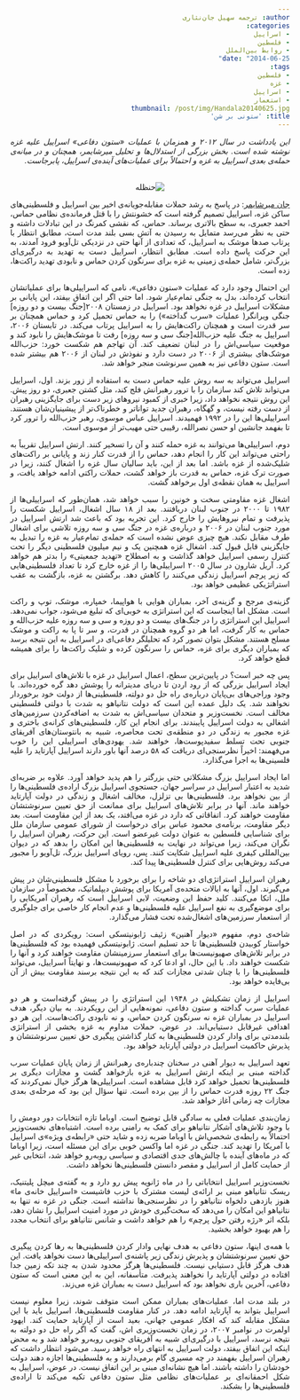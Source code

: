 ```yaml
---
author: ترجمه سهیل جان‌نثاری
categories:
- اسراییل
- فلسطین
- روابط بین‌الملل
date: "2014-06-25"
tags:
- فلسطین
- غزه
- اسراییل
- استعمار
thumbnail: /post/img/Handala20140625.jpg
title: 'ستونی بر شن'
---
```


<body dir=rtl align="justify">
<i>این یادداشت در سال ۲۰۱۲ و همزمان با عملیات «ستون دفاعی» اسراییل علیه غزه نوشته شده است. بخش بزرگی از استدلال‌ها و تحلیل میرشایمر، همچنان و در میانه‌ی حمله‌ی بعدی اسراییل به غزه و احتمالاً برای عملیات‌های آینده‌ی اسراییل، پابرجاست.</i>
</br>
</br>
<figure align=center>
<img src="/post/img/Handala20140625.jpg"  alt="حنظله">
</figure>
<a href="https://www.lrb.co.uk/blog/2012/november/a-pillar-built-on-sand">جان میرشایمر</a>: در پاسخ به رشد حملات مقابله‌جویانه‌ی اخیر بین اسراییل و فلسطینی‌های ساکن غزه، اسراییل تصمیم گرفته است که خشونتش را با قتل فرمانده‌ی نظامی حماس، احمد جعبری، به سطح بالاتری برساند. حماس، که نقشی کمرنگ در این تبادلات داشته و حتی به نظر می‌رسد متمایل به رسیدن به آتش بسی بلند مدت است، مطابق انتظار با پرتاب صدها موشک به اسراییل، که تعدادی از آنها حتی در نزدیکی تل‌آویو فرود آمدند، به این حرکت پاسخ داده است. مطابق انتظار، اسراییل دست به تهدید به درگیری‌ای بزرگ‌تر، شامل حمله‌ی زمینی به غزه برای سرنگون کردن حماس و نابودی تهدید راکت‌ها، زده است.

این احتمال وجود دارد که عملیات «ستون دفاعی»، نامی که اسراییلی‌ها برای عملیاتشان انتخاب کرده‌اند، بدل به جنگی تمام‌عیار شود. اما حتی اگر این اتفاق بیفتد، این پایانی بر مشکلات اسراییل در غزه نخواهد بود. اسراییل در زمستان ۲۰۰۸[جنگ بیست و دو روزه] جنگی ویرانگر( عملیات «سرب گداخته») را به حماس تحمیل کرد و حماس همچنان بر سر قدرت است و همچنان راکت‌هایش  را به اسراییل پرتاب می‌کند. در تابستان ۲۰۰۶،  اسراییل به جنگ علیه حزب‌الله[جنگ سی و سه روزه] رفت تا موشک‌هایش را نابود کند و موقعیت سیاسی‌اش را در لبنان تضعیف کند. آن تهاجم هم شکست خورد: حزب‌الله موشک‌های بیشتری از ۲۰۰۶ در دست دارد و نفوذش در لبنان از ۲۰۰۶ هم بیشتر شده است. ستون دفاعی نیز به همین سرنوشت منجر خواهد شد.

اسراییل می‌تواند به سه روش علیه حماس دست به استفاده از زور بزند. اول، اسراییل می‌تواند تلاش کند سازمان را با ترور رهبرانش فلج کند، مثل کشتن جعبری، دو روز پیش. این روش نتیجه نخواهد داد، زیرا خبری از کمبود نیروهای زیر دست برای جایگزینی رهبران از دست رفته نیست، و گهگاه، رهبران جدید تواناتر و خطرناک‌تر از پیشینیان‌شان هستند. اسراییلی‌ها این را در ۱۹۹۲ فهمیدند. اسراییل عباس موسوی، رهبر حزب‌الله را ترور کرد تا بفهمد جانشین او حسن نصرالله، رقیبی حتی مهیب‌تر از موسوی است.

دوم، اسراییلی‌ها می‌توانند به غزه حمله کنند و آن را تسخیر کنند. ارتش اسراییل تقریباً به راحتی می‌تواند این کار را انجام دهد، حماس را از قدرت کنار زند و پایانی بر راکت‌های شلیک‌شده از غزه باشد. اما بعد از این، باید سالیان سال غزه را اشغال کنند، زیرا در صورت ترک غزه، حماس به قدرت باز خواهد گشت، حملات راکتی ادامه خواهد یافت، و اسراییل به همان نقطه‌ی اول برخواهد گشت.

اشغال غزه مقاومتی سخت و خونین را سبب خواهد شد، همان‌طور که اسراییلی‌ها از ۱۹۸۲ تا ۲۰۰۰ در جنوب لبنان دریافتند. بعد از ۱۸ سال اشغال، اسراییل شکست را پذیرفت و تمام نیروهایش را خارج کرد. این تجربه بود که باعث شد ارتش اسراییل در مورد جنوب لبنان در ۲۰۰۶ و درباره‌ی غزه در جنگ سی و سه روزه تلاشی برای اشغال طرف مقابل نکند. هیچ چیزی عوض نشده است که حمله‌ی تمام‌عیار به غزه را تبدیل به جایگزینی قابل قبول کند. اشغال غزه همچنین یک و نیم میلیون فلسطینی دیگر را تحت کنترل رسمی اسراییل خواهد گذاشت و به اصطلاح «تهدید جمعیتی» را بدتر هم خواهد کرد. آریل شارون در سال ۲۰۰۵  اسراییلی‌ها را از غزه خارج کرد تا تعداد فلسطینی‌هایی که زیر پرچم اسراییل زندگی می‌کنند را کاهش دهد. برگشتن به غزه، بازگشت به عقب استراتژیکی عظیمی خواهد بود.

گزینه‌ی مرجح و گزینه‌ی آخر، بمباران هوایی با هواپیما، خمپاره، موشک، توپ و راکت است. مشکل اما اینجاست که این استراتژی به خوبی‌ای که تبلیغ می‌شود، جواب نمی‌دهد. اسراییل این استراتژی را در جنگ‌های بیست و دو روزه و سی و سه روزه علیه حزب‌الله و حماس به کار گرفت، اما هر دو گروه همچنان در قدرت، و سر تا پا به راکت و موشک مسلح هستند. مشکل بتوان تصور کرد که تحلیلگر دفاعی‌ای در اسراییل به این نتیجه برسد که بمباران دیگری برای غزه، حماس را سرنگون کرده و شلیک راکت‌ها را برای همیشه قطع خواهد کرد.

پس چه خبر است؟ در پایین‌ترین سطح، اعمال اسراییل در غزه با تلاش‌های اسراییل برای ایجاد اسراییل بزرگی که از رود اردن تا دریای مدیترانه را پوشش دهد گره خورده‌اند. با وجود وراجی‌های بی‌پایان درباره‌ی راه حل دو دولته، فلسطینی‌ها از دولت خود برخوردار نخواهند شد. یک دلیل عمده این است که دولت نتانیاهو به شدت با دولتی فلسطینی مخالف است. نخست‌وزیر و متحدان سیاسی‌اش به شدت به اضافه‌کردن سرزمین‌های اشغالی به دولت اسراییل پایبندند. برای انجام این کار، فلسطینی‌های کرانه‌ی باختری و غزه مجبور به زندگی در دو منطقه‌ی تحت محاصره، شبیه به بانتوستان‌های آفریقای جنوبی تحت تسلط سفیدپوست‌ها، خواهند شد. یهودی‌های اسراییلی این را خوب می‌فهمند: اخیراً نظرسنجی‌ای دریافت که ۵۸ درصد آنها باور دارند اسراییل آپارتاید را علیه فلسینی‌ها به اجرا می‌گذارد.

اما ایجاد اسراییل بزرگ مشکلاتی حتی بزرگتر را هم پدید خواهد آورد. علاوه بر ضربه‌ای شدید به اعتبار اسراییل در سراسر جهان، جستجوی اسراییل بزرگ اراده‌ی فلسطینی‌ها را از بین نخواهد برد. فلسطینی‌ها بی تزلزل، مخالف اشغال و زندگی در دولت آپارتاید خواهند ماند. آنها در برابر تلاش‌های اسراییل برای ممانعت از حق تعیین سرنوشتشان مقاومت خواهند کرد. اتفاقاتی که دارد در غزه می‌افتد، یک بعد از این مقاومت است. بعد دیگر مقاومت، برنامه‌ی محمود عباس برای درخواست از شورای عمومی سازمان ملل برای شناسایی فلسطین به عنوان دولت غیرعضو است. این حرکت، رهبران اسراییل  را نگران می‌کند، زیرا می‌تواند در نهایت به فلسطینی‌ها این امکان را بدهد که در دیوان بین‌المللی کیفری علیه اسراییل شکایت کنند. پس، رویای اسراییل بزرگ، تل‌آویو را مجبور می‌کند روش‌هایی برای کنترل فلسطینی‌ها پیدا کند.

رهبران اسراییل استراتژی‌ای دو شاخه را برای برخورد با مشکل فلسطینی‌شان در پیش می‌گیرند. اول، آنها به ایالات متحده‌ی آمریکا برای پوشش دیپلماتیک، مخصوصاً در سازمان ملل، اتکا می‌کنند. کلید حفظ این وضعیت، لابی اسراییل است که رهبران آمریکایی را برای موضع‌گیری به نفع اسراییل علیه فلسطینی‌ها و عدم انجام کار خاصی برای جلوگیری از استعمار سرزمین‌های اشغال‌شده تحت فشار می‌گذارد.

شاخه‌ی دوم، مفهوم «دیوار آهنین» زئیف ژابونیتسکی است: رویکردی که در اصل خواستار کوبیدن فلسطینی‌ها تا حد تسلیم است. ژابونیتسکی فهمیده بود که فلسطینی‌ها در برابر تلاش‌های صهیونیست‌ها برای استعمار سرزمینشان مقاومت خواهند کرد و آنها را شکست خواهند داد.     با این حال، او ادعا کرد که صهیونیست‌ها، و نهایتاً اسراییل، می‌تواند فلسطینی‌ها را با چنان شدتی مجازات کند که به این نتیجه برسند مقاومت بیش از آن بی‌فایده خواهد بود.

اسراییل از زمان تشکیلش در ۱۹۴۸ این استراتژی را در پییش گرفته‌است و هر دو عملیات سرب گداخته و ستون دفاعی، نمونه‌هایی از این رویکردند. به بیان دیگر، هدف اسراییل در بمباران غزه نه سرنگون کردن حماس، و نه نابودی راکت‌هاست. این هر دو اهدافی غیرقابل دستیابی‌اند. در عوض، حملات مداوم به غزه بخشی از استراتژی بلندمدتی برای وادار کردن فلسطینی‌ها به کنار گذاشتن پیگیری حق تعیین سرنوشتشان و پذیرش حاکمیت اسراییل در دولتی آپارتاید خواهد بود.

تعهد اسراییل به دیوار آهنی در سخنان چندباره‌ی رهبرانش از زمان پایان عملیات سرب گداخته مبنی بر اینکه ارتش اسراییل به غزه بازخواهد گشت و مجازات دیگری بر فلسطینی‌ها تحمیل خواهد کرد قابل مشاهده است. اسراییلی‌ها هرگز خیال نمی‌کردند که جنگ ۲۲ روزه قدرت حماس را از بین برده است. تنها سؤال این بود که مرحله‌ی بعدی مجازات چه زمانی آغاز خواهد شد.

زمان‌بندی عملیات فعلی به سادگی قابل توضیح است. اوباما تازه انتخابات دور دومش را با وجود تلاش‌های آشکار نتانیاهو برای کمک به رامنی برده است. اشتباه‌های نخست‌وزیر احتمالاً به رابطه‌ی شخصی‌اش با اوباما ضربه زده و شاید حتی «رابطه‌ی ویژه»ی اسراییل با آمریکا را تهدید کند. جنگی در غزه اما واکسن خوبی برای این مسئله است، زیرا اوباما که در ماه‌های آینده با چالش‌های جدی اقتصادی و سیاسی روبه‌رو خواهد شد، انتخابی غیر از حمایت کامل از اسراییل و مقصر دانستن فلسطینی‌ها نخواهد داشت.

نخست‌وزیر اسراییل انتخاباتی را در ماه ژانویه پیش رو دارد و به گفته‌ی میچل پلیتنیک، ریسک نتانیاهو مبنی بر ارائه‌ی لیست مشترک با حزب فاشیست «اسراییل خانه‌ی ما» هنوز بازدهی دلخواه نتانیاهو را در نظرسنجی‌ها نداشته است. جنگی در غزه نه تنها به نتانیاهو این امکان را می‌دهد که سخت‌گیری خودش در مورد امنیت اسراییل را نشان دهد، بلکه اثر «رژه رفتن حول پرچم» را هم خواهد داشت و شانس نتانیاهو برای انتخاب مجدد را هم بهبود خواهد بخشید.

با همه‌ی اینها، ستون دفاعی به هدف نهایی وادار کردن فلسطینی‌ها به رها کردن پیگیری حق تعیین سرنوشتشان و پذیرش زندگی زیر پاشنه‌ی اسراییلی‌ها دست نخواهد یافت. این هدف هرگز قابل دستیابی نیست. فلسطینی‌ها هرگز محدود شدن به چند تکه زمین جدا افتاده در دولتی آپارتاید را نخواهند پذیرفت. متأسفانه، این به این معنی است که ستون دفاعی، آخرین باری نخواهد بود که اسراییل دست به بمباران غزه می‌زند.

در بلند مدت اما، عملیات‌های بمباران ممکن است متوقف شوند، زیرا معلوم نیست اسراییل بتواند به آپارتاید ادامه دهد. در کنار مقاومت فلسطینی‌ها، اسراییل باید با این مشکل مقابله کند که افکار عمومی جهانی، بعید است از آپارتاید حمایت کند. ایهود اولمرت در نوامبر ۲۰۰۷، در زمان نخست‌وزیری اش، گفت که اگر راه حل دو دولته به نتیجه نرسد، اسراییل با درگیری‌ای شبیه به آفریقای جنوبی روبه‌رو خواهد شد و به محض اینکه این اتفاق بیفتد، دولت اسراییل به انتهای راه خواهد رسید. می‌شود انتظار داشت که رهبران اسراییل بفهمند در چه مسیری گام برمی‌دارند و به فلسطینی‌ها اجازه دهند دولت خودشان را داشته باشند. اما هیچ نشانه‌ای مبنی بر این اتفاق نیست. در عوض، اسراییل به شکل احمقانه‌ای بر عملیات‌های نظامی مثل ستون دفاعی تکیه می‌کند تا اراده‌ی فلسطینی‌ها را بشکند.
</body>
